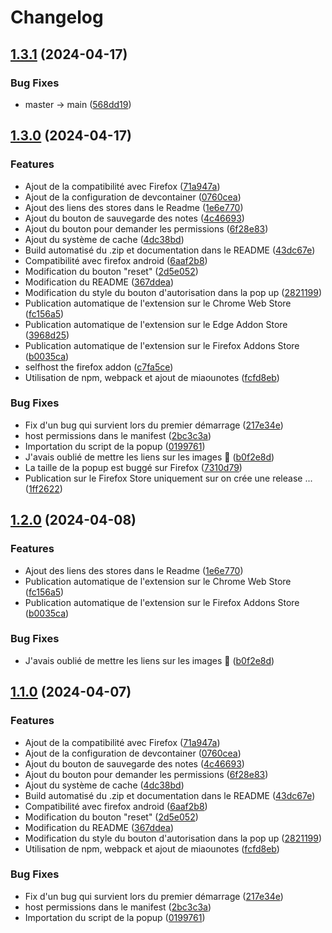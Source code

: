 # Changelog

## [1.3.1](https://github.com/PaulBayfield/Better-IUT-RCC/compare/v1.3.0...v1.3.1) (2024-04-17)


### Bug Fixes

* master -&gt; main ([568dd19](https://github.com/PaulBayfield/Better-IUT-RCC/commit/568dd1910c880e312bf6667fd009103e77de2061))

## [1.3.0](https://github.com/PaulBayfield/Better-IUT-RCC/compare/v1.2.0...v1.3.0) (2024-04-17)


### Features

* Ajout de la compatibilité avec Firefox ([71a947a](https://github.com/PaulBayfield/Better-IUT-RCC/commit/71a947a20749b70bd6248713d41203131ed604ba))
* Ajout de la configuration de devcontainer ([0760cea](https://github.com/PaulBayfield/Better-IUT-RCC/commit/0760ceae0f75017618ee85b7a3bb02fec09fc8f3))
* Ajout des liens des stores dans le Readme ([1e6e770](https://github.com/PaulBayfield/Better-IUT-RCC/commit/1e6e7706861f4e062fc6e0b5b2709c57308c57ec))
* Ajout du bouton de sauvegarde des notes ([4c46693](https://github.com/PaulBayfield/Better-IUT-RCC/commit/4c46693d3f5b9f5684509829282ed19749ba5bfd))
* Ajout du bouton pour demander les permissions ([6f28e83](https://github.com/PaulBayfield/Better-IUT-RCC/commit/6f28e83fd8c75eb8aaa2cb18fa6f7b34282933ab))
* Ajout du système de cache ([4dc38bd](https://github.com/PaulBayfield/Better-IUT-RCC/commit/4dc38bd75121a5e29202f6afd64a24eb2f0791d1))
* Build automatisé du .zip et documentation dans le README ([43dc67e](https://github.com/PaulBayfield/Better-IUT-RCC/commit/43dc67e861d3767b4f25f2836c0b19eb1d67c182))
* Compatibilité avec firefox android ([6aaf2b8](https://github.com/PaulBayfield/Better-IUT-RCC/commit/6aaf2b8dc3f1e0f4deb9d09bbfdf2325c04fb6b5))
* Modification du bouton "reset" ([2d5e052](https://github.com/PaulBayfield/Better-IUT-RCC/commit/2d5e052dfb3a3dd6864d50d8dfd3291ef985d3c3))
* Modification du README ([367ddea](https://github.com/PaulBayfield/Better-IUT-RCC/commit/367ddea819a3a1ebea33c75a9d136e7fbcb11c8e))
* Modification du style du bouton d'autorisation dans la pop up ([2821199](https://github.com/PaulBayfield/Better-IUT-RCC/commit/2821199a7399518d82c4c9fd2169fccc671cc60e))
* Publication automatique de l'extension sur le Chrome Web Store ([fc156a5](https://github.com/PaulBayfield/Better-IUT-RCC/commit/fc156a5e378f85e463f3dbd6e9a0254d11a84307))
* Publication automatique de l'extension sur le Edge Addon Store ([3968d25](https://github.com/PaulBayfield/Better-IUT-RCC/commit/3968d25be3e7d9c3f37f0bbd300d43eb8d6f9de3))
* Publication automatique de l'extension sur le Firefox Addons Store ([b0035ca](https://github.com/PaulBayfield/Better-IUT-RCC/commit/b0035ca1d2c741b56bbb979c0ebc50de3dde93c5))
* selfhost the firefox addon ([c7fa5ce](https://github.com/PaulBayfield/Better-IUT-RCC/commit/c7fa5cee15a9e28276a209f6cbad14b6dede866a))
* Utilisation de npm, webpack et ajout de miaounotes ([fcfd8eb](https://github.com/PaulBayfield/Better-IUT-RCC/commit/fcfd8ebcddc2bb195708a011e67d546d2e80ad0b))


### Bug Fixes

* Fix d'un bug qui survient lors du premier démarrage ([217e34e](https://github.com/PaulBayfield/Better-IUT-RCC/commit/217e34e1012fbdd864c08fe3e0fe66618b546c43))
* host permissions dans le manifest ([2bc3c3a](https://github.com/PaulBayfield/Better-IUT-RCC/commit/2bc3c3a56dddb79976fd9590124fc3e3211bec08))
* Importation du script de la popup ([0199761](https://github.com/PaulBayfield/Better-IUT-RCC/commit/0199761a67d4344d4e2789eed0bd2ee3bfc2fead))
* J'avais oublié de mettre les liens sur les images 🤡 ([b0f2e8d](https://github.com/PaulBayfield/Better-IUT-RCC/commit/b0f2e8df052968b4b19b00ea4a58f456b567ddf3))
* La taille de la popup est buggé sur Firefox ([7310d79](https://github.com/PaulBayfield/Better-IUT-RCC/commit/7310d79f852504b6627f64c25cdc1a0b8f2e2124))
* Publication sur le Firefox Store uniquement sur on crée une release ... ([1ff2622](https://github.com/PaulBayfield/Better-IUT-RCC/commit/1ff26223f0fd0e360f6983c9d7da2bf2768ec127))

## [1.2.0](https://github.com/PaulBayfield/Better-IUT-RCC/compare/better-iut-rcc-v1.1.0...better-iut-rcc-v1.2.0) (2024-04-08)


### Features

* Ajout des liens des stores dans le Readme ([1e6e770](https://github.com/PaulBayfield/Better-IUT-RCC/commit/1e6e7706861f4e062fc6e0b5b2709c57308c57ec))
* Publication automatique de l'extension sur le Chrome Web Store ([fc156a5](https://github.com/PaulBayfield/Better-IUT-RCC/commit/fc156a5e378f85e463f3dbd6e9a0254d11a84307))
* Publication automatique de l'extension sur le Firefox Addons Store ([b0035ca](https://github.com/PaulBayfield/Better-IUT-RCC/commit/b0035ca1d2c741b56bbb979c0ebc50de3dde93c5))


### Bug Fixes

* J'avais oublié de mettre les liens sur les images 🤡 ([b0f2e8d](https://github.com/PaulBayfield/Better-IUT-RCC/commit/b0f2e8df052968b4b19b00ea4a58f456b567ddf3))

## [1.1.0](https://github.com/PaulBayfield/Better-IUT-RCC/compare/better-iut-rcc-v1.0.1...better-iut-rcc-v1.1.0) (2024-04-07)


### Features

* Ajout de la compatibilité avec Firefox ([71a947a](https://github.com/PaulBayfield/Better-IUT-RCC/commit/71a947a20749b70bd6248713d41203131ed604ba))
* Ajout de la configuration de devcontainer ([0760cea](https://github.com/PaulBayfield/Better-IUT-RCC/commit/0760ceae0f75017618ee85b7a3bb02fec09fc8f3))
* Ajout du bouton de sauvegarde des notes ([4c46693](https://github.com/PaulBayfield/Better-IUT-RCC/commit/4c46693d3f5b9f5684509829282ed19749ba5bfd))
* Ajout du bouton pour demander les permissions ([6f28e83](https://github.com/PaulBayfield/Better-IUT-RCC/commit/6f28e83fd8c75eb8aaa2cb18fa6f7b34282933ab))
* Ajout du système de cache ([4dc38bd](https://github.com/PaulBayfield/Better-IUT-RCC/commit/4dc38bd75121a5e29202f6afd64a24eb2f0791d1))
* Build automatisé du .zip et documentation dans le README ([43dc67e](https://github.com/PaulBayfield/Better-IUT-RCC/commit/43dc67e861d3767b4f25f2836c0b19eb1d67c182))
* Compatibilité avec firefox android ([6aaf2b8](https://github.com/PaulBayfield/Better-IUT-RCC/commit/6aaf2b8dc3f1e0f4deb9d09bbfdf2325c04fb6b5))
* Modification du bouton "reset" ([2d5e052](https://github.com/PaulBayfield/Better-IUT-RCC/commit/2d5e052dfb3a3dd6864d50d8dfd3291ef985d3c3))
* Modification du README ([367ddea](https://github.com/PaulBayfield/Better-IUT-RCC/commit/367ddea819a3a1ebea33c75a9d136e7fbcb11c8e))
* Modification du style du bouton d'autorisation dans la pop up ([2821199](https://github.com/PaulBayfield/Better-IUT-RCC/commit/2821199a7399518d82c4c9fd2169fccc671cc60e))
* Utilisation de npm, webpack et ajout de miaounotes ([fcfd8eb](https://github.com/PaulBayfield/Better-IUT-RCC/commit/fcfd8ebcddc2bb195708a011e67d546d2e80ad0b))


### Bug Fixes

* Fix d'un bug qui survient lors du premier démarrage ([217e34e](https://github.com/PaulBayfield/Better-IUT-RCC/commit/217e34e1012fbdd864c08fe3e0fe66618b546c43))
* host permissions dans le manifest ([2bc3c3a](https://github.com/PaulBayfield/Better-IUT-RCC/commit/2bc3c3a56dddb79976fd9590124fc3e3211bec08))
* Importation du script de la popup ([0199761](https://github.com/PaulBayfield/Better-IUT-RCC/commit/0199761a67d4344d4e2789eed0bd2ee3bfc2fead))
